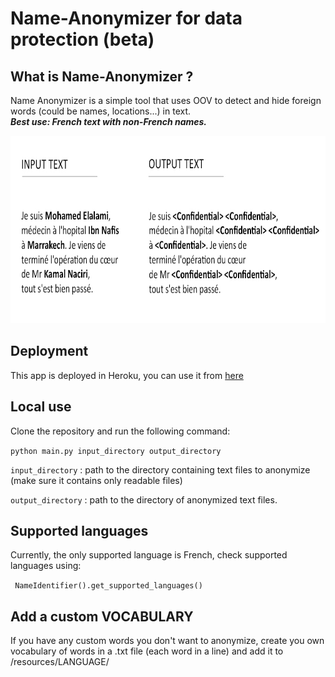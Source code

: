 # Name-Anonymizer for data protection (beta)

## What is Name-Anonymizer ?


Name Anonymizer is a simple tool that uses OOV to detect and hide foreign words (could be names, locations...) in text.<br/>
***Best use: French text with non-French names.***

<div style="text-align:center"><img src="image1.jpg"  width="700" height="300"/></div>

## Deployment

This app is deployed in Heroku, you can use it from [here](https://name-anonymizer.herokuapp.com/)

## Local use

Clone the repository and run the following command:

<code>python main.py input_directory output_directory</code> 

<code>input_directory</code> : path to the directory containing text files to anonymize (make sure it contains only readable files)

<code>output_directory</code> : path to the directory of anonymized text files.</code>

## Supported languages

Currently, the only supported language is French, check supported languages using:

<code> NameIdentifier().get_supported_languages()</code>

## Add a custom VOCABULARY

If you have any custom words you don't want to anonymize, create you own vocabulary of words in a .txt file (each word in a line) and add it to /resources/LANGUAGE/

